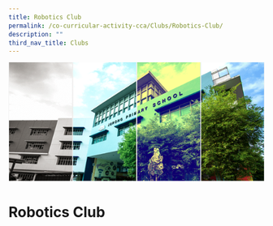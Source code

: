 ```yaml
---
title: Robotics Club
permalink: /co-curricular-activity-cca/Clubs/Robotics-Club/
description: ""
third_nav_title: Clubs
---
```

![](/images/Banner.png)

Robotics Club
=============